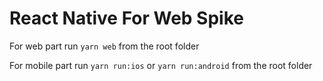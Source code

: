 # React Native For Web Spike

For web part run `yarn web` from the root folder

For mobile part run `yarn run:ios` or `yarn run:android` from the root folder
